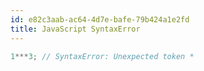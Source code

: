 ```yaml
---
id: e82c3aab-ac64-4d7e-bafe-79b424a1e2fd
title: JavaScript SyntaxError
---
```


``` typescript
1***3; // SyntaxError: Unexpected token *
```
